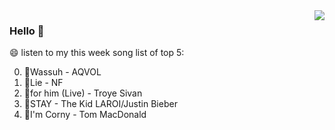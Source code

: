 <img align="right"  src="https://github-readme-stats.vercel.app/api/top-langs/?username=kvnZero" />

### Hello 👋

😄 listen to my this week song list of top 5:

0. 🌈Wassuh - AQVOL
1. 🌈Lie - NF
2. 🌈for him (Live) - Troye Sivan
3. 🌈STAY - The Kid LAROI/Justin Bieber
4. 🌈I'm Corny - Tom MacDonald

